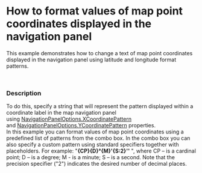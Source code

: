 # How to format values of map point coordinates displayed in the navigation panel


<p>This example demonstrates how to change a text of map point coordinates displayed in the navigation panel using latitude and longitude format patterns.<br />
</p><br />



<h3>Description</h3>

<p>To do this, specify a string that will represent the pattern displayed within a coordinate label in the map navigation panel using&nbsp;<a href="https://documentation.devexpress.com/#WindowsForms/DevExpressXtraMapNavigationPanelOptions_XCoordinatePatterntopic">NavigationPanelOptions.XCoordinatePattern</a> and&nbsp;<a href="https://documentation.devexpress.com/#WindowsForms/DevExpressXtraMapNavigationPanelOptions_YCoordinatePatterntopic">NavigationPanelOptions.YCoordinatePattern</a> properties.<br />In this example you can format values of map point coordinates using a predefined list of patterns from the combo box. In the combo box you can also specify a custom pattern using standard specifiers together with placeholders. For example: "<strong>{CP}{D}&deg;{M}'{S:2}''</strong> ", where CP &ndash; is a cardinal point; D &ndash; is a degree; M - is a minute; S &ndash; is a second. Note that the precision specifier ("2") indicates the desired number of decimal places.</p>

<br/>


